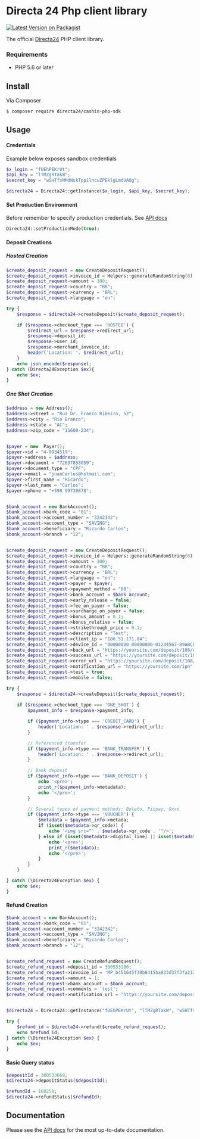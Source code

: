 # Directa 24 Php client library

[![Latest Version on Packagist][ico-version]][link-packagist]

The official [Directa24][directa24] PHP client library.


### Requirements

- PHP 5.6 or later

## Install

Via Composer

``` bash
$ composer require directa24/cashin-php-sdk
```

## Usage

#### Credentials
Example below exposes sandbox credentials

```php
$x_login = "fUEhPEKrUt";
$api_key = "lTMZgRTakW";
$secret_key = "wSHTfsMMdNskTppilncuZPEklgLmdUAOg";

$directa24 = Directa24::getInstance($x_login, $api_key, $secret_key);
```
#### Set Production Environment
Before remember to  specify production credentials. See [API docs][api-docs] 
``` php
Directa24::setProductionMode(true);
```

#### Deposit Creations

##### Hosted Creation

``` php
$create_deposit_request = new CreateDepositRequest();
$create_deposit_request->invoice_id = Helpers::generateRandomString(8);
$create_deposit_request->amount = 100;
$create_deposit_request->country = "BR";
$create_deposit_request->currency = "BRL";
$create_deposit_request->language = "en";

try {
    $response = $directa24->createDeposit($create_deposit_request);

    if ($response->checkout_type === 'HOSTED') {
        $redirect_url = $response->redirect_url;
        $response->deposit_id;
        $response->user_id;
        $response->merchant_invoice_id;
        header('Location: '. $redirect_url);
    }
    echo json_encode($response);
} catch (Directa24Exception $ex){
    echo $ex;
}
```

##### One Shot Creation

``` php
$address = new Address();
$address->street = "Rua Dr. Franco Ribeiro, 52";
$address->city = "Rio Branco";
$address->state = "AC";
$address->zip_code = "11600-234";


$payer = new  Payer();
$payer->id = "4-9934519";
$payer->address = $address;
$payer->document = "72697858059";
$payer->document_type = "CPF";
$payer->email = "juanCarlos@hotmail.com";
$payer->first_name = "Ricardo";
$payer->last_name = "Carlos";
$payer->phone = "+598 99730878";


$bank_account = new BankAccount();
$bank_account->bank_code = "01";
$bank_account->account_number = "3242342";
$bank_account->account_type = "SAVING";
$bank_account->beneficiary = "Ricardo Carlos";
$bank_account->branch = "12";


$create_deposit_request = new CreateDepositRequest();
$create_deposit_request->invoice_id = Helpers::generateRandomString(8);
$create_deposit_request->amount = 100;
$create_deposit_request->country = "BR";
$create_deposit_request->currency = "BRL";
$create_deposit_request->language = "en";
$create_deposit_request->payer = $payer;
$create_deposit_request->payment_method = "BB";
$create_deposit_request->bank_account = $bank_account;
$create_deposit_request->early_release = false;
$create_deposit_request->fee_on_payer = false;
$create_deposit_request->surcharge_on_payer = false;
$create_deposit_request->bonus_amount = 0.1;
$create_deposit_request->bonus_relative = false;
$create_deposit_request->strikethrough_price = 0.1;
$create_deposit_request->description = "Test";
$create_deposit_request->client_ip = "186.51.171.84";
$create_deposit_request->device_id = "00000000-00000000-01234567-89ABCDEF";
$create_deposit_request->back_url = "https://yoursite.com/deposit/108/cancel";
$create_deposit_request->success_url = "https://yoursite.com/deposit/108/confirm";
$create_deposit_request->error_url = "https://yoursite.com/deposit/108/error";
$create_deposit_request->notification_url = "https://yoursite.com/ipn";
$create_deposit_request->test = true;
$create_deposit_request->mobile = false;

try {
    $response = $directa24->createDeposit($create_deposit_request);
    
    if ($response->checkout_type === 'ONE_SHOT') {
        $payment_info = $response->payment_info;

        if ($payment_info->type === 'CREDIT_CARD') {
            header('Location: ' . $response->redirect_url);
        }

        // Referenced transfer
        if ($payment_info->type === 'BANK_TRANSFER') {
            header('Location: ' . $response->redirect_url);
        }

        // Bank deposit
        if ($payment_info->type === 'BANK_DEPOSIT') {
            echo '<pre>';
            print_r($payment_info->metadata);
            echo '</pre>';
        }

        // Several types of payment methods: Boleto, Picpay, Oxxo
        if ($payment_info->type === 'VOUCHER') {
            $metadata = $payment_info->metada;
            if (isset($metadata->qr_code)) {
                echo '<img src="' . $metadata->qr_code . '"/>';
            } else if (isset($metadata->digital_line) || isset($metadata->barcode)) {
                echo '<pre>';
                print_r($metadata);
                echo '</pre>';
            }
        }
    }

} catch (\Directa24Exception $ex) {
    echo $ex;
}
```

#### Refund Creation
``` php
$bank_account = new BankAccount();
$bank_account->bank_code = "01";
$bank_account->account_number = "3242342";
$bank_account->account_type = "SAVING";
$bank_account->beneficiary = "Ricardo Carlos";
$bank_account->branch = "12";


$create_refund_request = new CreateRefundRequest();
$create_refund_request->deposit_id = 300533180;
$create_refund_request->invoice_id = 'MP_b451645f30b8415ba833d37f3fa21209';
$create_refund_request->amount = 1;
$create_refund_request->bank_account = $bank_account;
$create_refund_request->comments = 'test';
$create_refund_request->notification_url = "https://yoursite.com/deposit/108/confirm";


$directa24 = Directa24::getInstance("fUEhPEKrUt", "lTMZgRTakW", "wSHTfsMMdNskTppilncuZPEklgLmdUAOg");

try {
    $refund_id = $directa24->refund($create_refund_request);
    echo $refund_id;
} catch (\Directa24Exception $ex) {
    echo $ex;
}
```

#### Basic Query status

``` php
$depositId = 300533668;
$directa24->depositStatus($depositId);
```

``` php
$refundId = 168250;
$directa24->refundStatus($refundId);
```


## Documentation

Please see the [API docs][api-docs] for the most up-to-date documentation.



[ico-version]: https://img.shields.io/packagist/v/directa24/cashin.svg?style=flat-square

[link-packagist]: https://packagist.org/packages/directa24/cashin-php-sdk
[directa24]: https://directa24.com
[api-docs]: https://docs.directa24.com/deposits-api

